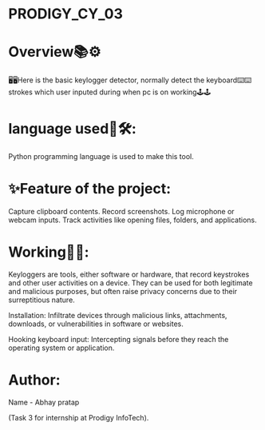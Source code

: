 # PRODIGY_CY_03

# Overview📚⚙️
🖥️🖥️Here is the basic keylogger detector, normally detect the keyboard⌨️⌨️ strokes which user inputed during when pc is on working🕹️🕹️

# language used🔧🛠:

Python programming language is used to make this tool.


# ✨Feature of the project:
Capture clipboard contents.
Record screenshots.
Log microphone or webcam inputs.
Track activities like opening files, folders, and applications. 


# Working📑📑:

Keyloggers are tools, either software or hardware, that record keystrokes and other user activities on a device. They can be used for both legitimate and malicious purposes, but often raise privacy concerns due to their surreptitious nature.

Installation: Infiltrate devices through malicious links, attachments, downloads, or vulnerabilities in software or websites.

Hooking keyboard input: Intercepting signals before they reach the operating system or application.


# Author:
Name - Abhay pratap

(Task 3 for internship at Prodigy InfoTech).
